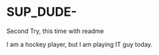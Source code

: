 # SUP_DUDE-
Second Try, this time with readme 

I am a hockey player, but I am playing IT guy today. 
